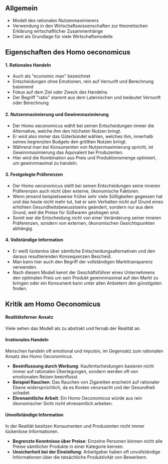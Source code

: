 ## Allgemein

- Modell des rationalen Nutzenmaximierers
- Verwendung in den Wirtschaftswissenschaften zur theoretischen Erklärung wirtschaftlicher Zusammenhänge
- Dient als Grundlage für viele Wirtschaftsmodelle

## Eigenschaften des Homo oeconomicus

#### 1. Rationales Handeln
   - Auch als "economic man" bezeichnet
   - Entscheidungen ohne Emotionen, rein auf Vernunft und Berechnung basierend
   - Fokus auf dem Ziel oder Zweck des Handelns
   - Der Begriff "ratio" stammt aus dem Lateinischen und bedeutet Vernunft oder Berechnung

#### 2. Nutzenmaximierung und Gewinnmaximierung
   - Der Homo oeconomicus wählt bei seinen Entscheidungen immer die Alternative, welche ihm den höchsten Nutzen bringt.
   - Er wird also immer das Güterbündel wählen, welches ihm, innerhalb seines begrenzten Budgets den größten Nutzen bringt.
   - Während man bei Konsumenten von Nutzenmaximierung spricht, ist Gewinnmaximierung das Äquivalent bei Produzenten.
   - Hier wird die Kombination aus Preis und Produktionsmenge optimiert, um gewinnmaximal zu handeln.

#### 3. Festgelegte Präferenzen
   - Der Homo oeconomicus stellt bei seinen Entscheidungen seine inneren Präferenzen auch nicht über externe, ökonomische Faktoren.
   - Wenn jemand beispielsweise früher sehr viele Süßigkeiten gegessen hat und das heute nicht mehr tut, hat er sein Verhalten nicht auf Grund eines erhöhten Gesundheitsbewusstseins geändert, sondern nur aus dem Grund, weil die Preise für Süßwaren gestiegen sind.
   - Somit war die Entscheidung nicht von einer Veränderung seiner inneren Präferenzen, sondern von externen, ökonomischen Gesichtspunkten abhängig.

#### 4. Vollständige Information
   - Er weiß lückenlos über sämtliche Entscheidungsalternativen und den daraus resultierenden Konsequenzen Bescheid.
   - Man kann hier auch den Begriff der vollständigen Markttransparenz verwenden.
   - Nach diesem Modell kennt der Geschäftsführer eines Unternehmens den optimalen Preis um sein Produkt gewinnmaximal auf den Markt zu bringen oder ein Konsument kann unter allen Anbietern den günstigsten finden.

## Kritik am Homo Oeconomicus

#### Realitätsferner Ansatz
Viele sehen das Modell als zu abstrakt und fernab der Realität an.
#### Irrationales Handeln
Menschen handeln oft emotional und impulsiv, im Gegensatz zum rationalen Ansatz des Homo Oeconomicus.
  - **Beeinflussung durch Werbung**: Kaufentscheidungen basieren nicht immer auf rationalen Überlegungen, sondern werden oft von emotionalen Reizen beeinflusst.
  - **Beispiel Rauchen**: Das Rauchen von Zigaretten erscheint auf rationaler Ebene widersprüchlich, da es Kosten verursacht und der Gesundheit schadet.
  - **Ehrenamtliche Arbeit**: Ein Homo Oeconomicus würde aus rein ökonomischer Sicht nicht ehrenamtlich arbeiten.
#### Unvollständige Information
In der Realität besitzen Konsumenten und Produzenten nicht immer lückenlose Informationen.
  - **Begrenzte Kenntnisse über Preise**: Einzelne Personen können nicht alle Preise sämtlicher Produkte in einer Kategorie kennen.
  - **Unsicherheit bei der Einstellung**: Arbeitgeber haben oft unvollständige Informationen über die tatsächliche Produktivität von Bewerbern.
